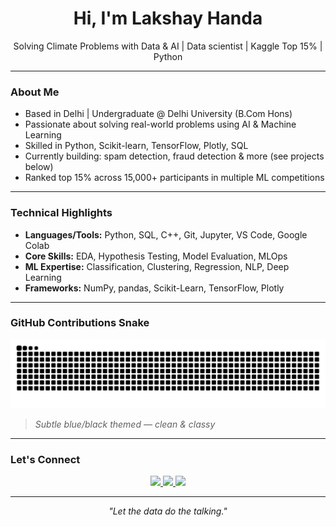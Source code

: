 <h1 align="center">Hi, I'm Lakshay Handa </h1>

<p align="center">
  Solving Climate Problems with Data & AI | Data scientist | Kaggle Top 15% | Python
</p>

---

### About Me

- Based in Delhi | Undergraduate @ Delhi University (B.Com Hons)
- Passionate about solving real-world problems using AI & Machine Learning
- Skilled in Python, Scikit-learn, TensorFlow, Plotly, SQL
- Currently building: spam detection, fraud detection & more (see projects below)
- Ranked top 15% across 15,000+ participants in multiple ML competitions

---

### Technical Highlights

- **Languages/Tools:** Python, SQL, C++, Git, Jupyter, VS Code, Google Colab  
- **Core Skills:** EDA, Hypothesis Testing, Model Evaluation, MLOps  
- **ML Expertise:** Classification, Clustering, Regression, NLP, Deep Learning  
- **Frameworks:** NumPy, pandas, Scikit-Learn, TensorFlow, Plotly  

---


### GitHub Contributions Snake

<p align="center">
  <img src="https://github.com/lakshayknows/lakshayknows/blob/output/github-contribution-grid-snake-dark.svg" alt="GitHub Snake animation" />
</p>

> *Subtle blue/black themed — clean & classy*

---

### Let's Connect

<p align="center">
  <a href="https://linkedin.com/in/lakshayhanda">
    <img src="https://img.shields.io/badge/LinkedIn-0A66C2?style=flat-square&logo=linkedin&logoColor=white"/>
  </a>
  <a href="mailto:connect.lakshay@outlook.com">
    <img src="https://img.shields.io/badge/Email-D14836?style=flat-square&logo=gmail&logoColor=white"/>
  </a>
  <a href="https://lakshayknows.github.io">
    <img src="https://img.shields.io/badge/Portfolio-000?style=flat-square&logo=notion&logoColor=white"/>
  </a>
</p>

---

<p align="center"><i>"Let the data do the talking."</i></p>

